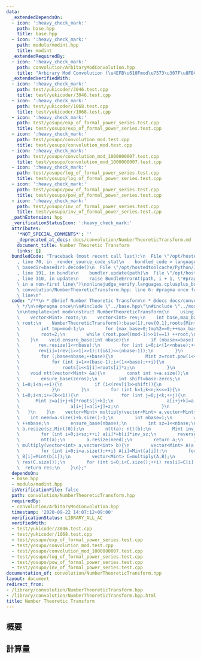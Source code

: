```yaml
---
data:
  _extendedDependsOn:
  - icon: ':heavy_check_mark:'
    path: base.hpp
    title: base.hpp
  - icon: ':heavy_check_mark:'
    path: modulo/modint.hpp
    title: modint
  _extendedRequiredBy:
  - icon: ':heavy_check_mark:'
    path: convolution/ArbitaryModConvolution.hpp
    title: "Arbirary Mod Convolution (\u4EFB\u610Fmod\u7573\u307F\u8FBC\u307F)"
  _extendedVerifiedWith:
  - icon: ':heavy_check_mark:'
    path: test/yukicoder/3046.test.cpp
    title: test/yukicoder/3046.test.cpp
  - icon: ':heavy_check_mark:'
    path: test/yukicoder/1068.test.cpp
    title: test/yukicoder/1068.test.cpp
  - icon: ':heavy_check_mark:'
    path: test/yosupo/exp_of_formal_power_series.test.cpp
    title: test/yosupo/exp_of_formal_power_series.test.cpp
  - icon: ':heavy_check_mark:'
    path: test/yosupo/convolution_mod.test.cpp
    title: test/yosupo/convolution_mod.test.cpp
  - icon: ':heavy_check_mark:'
    path: test/yosupo/convolution_mod_1000000007.test.cpp
    title: test/yosupo/convolution_mod_1000000007.test.cpp
  - icon: ':heavy_check_mark:'
    path: test/yosupo/log_of_formal_power_series.test.cpp
    title: test/yosupo/log_of_formal_power_series.test.cpp
  - icon: ':heavy_check_mark:'
    path: test/yosupo/pow_of_formal_power_series.test.cpp
    title: test/yosupo/pow_of_formal_power_series.test.cpp
  - icon: ':heavy_check_mark:'
    path: test/yosupo/inv_of_formal_power_series.test.cpp
    title: test/yosupo/inv_of_formal_power_series.test.cpp
  _pathExtension: hpp
  _verificationStatusIcon: ':heavy_check_mark:'
  attributes:
    '*NOT_SPECIAL_COMMENTS*': ''
    _deprecated_at_docs: docs/convolution/NumberTheoreticTransform.md
    document_title: Number Theoretic Transform
    links: []
  bundledCode: "Traceback (most recent call last):\n  File \"/opt/hostedtoolcache/Python/3.8.5/x64/lib/python3.8/site-packages/onlinejudge_verify/documentation/build.py\"\
    , line 70, in _render_source_code_stat\n    bundled_code = language.bundle(stat.path,\
    \ basedir=basedir).decode()\n  File \"/opt/hostedtoolcache/Python/3.8.5/x64/lib/python3.8/site-packages/onlinejudge_verify/languages/cplusplus.py\"\
    , line 191, in bundle\n    bundler.update(path)\n  File \"/opt/hostedtoolcache/Python/3.8.5/x64/lib/python3.8/site-packages/onlinejudge_verify/languages/cplusplus_bundle.py\"\
    , line 310, in update\n    raise BundleErrorAt(path, i + 1, \"#pragma once found\
    \ in a non-first line\")\nonlinejudge_verify.languages.cplusplus_bundle.BundleErrorAt:\
    \ convolution/NumberTheoreticTransform.hpp: line 6: #pragma once found in a non-first\
    \ line\n"
  code: "/**\n * @brief Number Theoretic Transform\n * @docs docs/convolution/NumberTheoreticTransform.md\n\
    \ */\n\n#pragma once\n\n#include \"../base.hpp\"\n#include \"../modulo/modint.hpp\"\
    \n\ntemplate<int mod>\nstruct NumberTheoreticTransform{\n    using Mint=modint<mod>;\n\
    \    vector<Mint> roots;\n    vector<int> rev;\n    int base,max_base;\n    Mint\
    \ root;\n    NumberTheoreticTransform():base(1),rev{0,1},roots{Mint(0),Mint(1)}{\n\
    \        int tmp=mod-1;\n        for (max_base=0;tmp%2==0;++max_base) tmp>>=1;\n\
    \        root=2;\n        while (root.pow((mod-1)>>1)==1) ++root;\n        root=root.pow((mod-1)>>max_base);\n\
    \    }\n    void ensure_base(int nbase){\n        if (nbase<=base) return;\n \
    \       rev.resize(1<<nbase);\n        for (int i=0;i<(1<<nbase);++i){\n     \
    \       rev[i]=(rev[i>>1]>>1)|((i&1)<<(nbase-1));\n        }\n        roots.resize(1<<nbase);\n\
    \        for (;base<nbase;++base){\n            Mint z=root.pow(1<<(max_base-1-base));\n\
    \            for (int i=1<<(base-1);i<(1<<base);++i){\n                roots[i<<1]=roots[i];\n\
    \                roots[i<<1|1]=roots[i]*z;\n            }\n        }\n    }\n\
    \    void ntt(vector<Mint> &a){\n        const int n=a.size();\n        int zeros=__builtin_ctz(n);\n\
    \        ensure_base(zeros);\n        int shift=base-zeros;\n        for (int\
    \ i=0;i<n;++i){\n            if (i<(rev[i]>>shift)){\n                swap(a[i],a[rev[i]>>shift]);\n\
    \            }\n        }\n        for (int k=1;k<n;k<<=1){\n            for (int\
    \ i=0;i<n;i+=(k<<1)){\n                for (int j=0;j<k;++j){\n              \
    \      Mint z=a[i+j+k]*roots[j+k];\n                    a[i+j+k]=a[i+j]-z;\n \
    \                   a[i+j]=a[i+j]+z;\n                }\n            }\n     \
    \   }\n    }\n    vector<Mint> multiply(vector<Mint> a,vector<Mint> b){\n    \
    \    int need=a.size()+b.size()-1;\n        int nbase=1;\n        while ((1<<nbase)<need)\
    \ ++nbase;\n        ensure_base(nbase);\n        int sz=1<<nbase;\n        a.resize(sz,Mint(0));\
    \ b.resize(sz,Mint(0));\n        ntt(a); ntt(b);\n        Mint inv_sz=1/Mint(sz);\n\
    \        for (int i=0;i<sz;++i) a[i]*=b[i]*inv_sz;\n        reverse(a.begin()+1,a.end());\n\
    \        ntt(a);\n        a.resize(need);\n        return a;\n    }\n    vector<int>\
    \ multiply(vector<int> a,vector<int> b){\n        vector<Mint> A(a.size()),B(b.size());\n\
    \        for (int i=0;i<a.size();++i) A[i]=Mint(a[i]);\n        for (int i=0;i<b.size();++i)\
    \ B[i]=Mint(b[i]);\n        vector<Mint> C=multiply(A,B);\n        vector<int>\
    \ res(C.size());\n        for (int i=0;i<C.size();++i) res[i]=C[i].v;\n      \
    \  return res;\n    }\n};"
  dependsOn:
  - base.hpp
  - modulo/modint.hpp
  isVerificationFile: false
  path: convolution/NumberTheoreticTransform.hpp
  requiredBy:
  - convolution/ArbitaryModConvolution.hpp
  timestamp: '2020-09-22 14:07:12+09:00'
  verificationStatus: LIBRARY_ALL_AC
  verifiedWith:
  - test/yukicoder/3046.test.cpp
  - test/yukicoder/1068.test.cpp
  - test/yosupo/exp_of_formal_power_series.test.cpp
  - test/yosupo/convolution_mod.test.cpp
  - test/yosupo/convolution_mod_1000000007.test.cpp
  - test/yosupo/log_of_formal_power_series.test.cpp
  - test/yosupo/pow_of_formal_power_series.test.cpp
  - test/yosupo/inv_of_formal_power_series.test.cpp
documentation_of: convolution/NumberTheoreticTransform.hpp
layout: document
redirect_from:
- /library/convolution/NumberTheoreticTransform.hpp
- /library/convolution/NumberTheoreticTransform.hpp.html
title: Number Theoretic Transform
---
```

## 概要

## 計算量